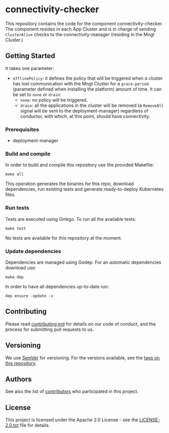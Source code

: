 # connectivity-checker

This repository contains the code for the component connectivity-checker. The component resides in each App Cluster and is in charge of sending `ClusterAlive` checks to the connectivity-manager (residing in the Mngt Cluster.)

## Getting Started

It takes one parameter:
* `offlinePolicy`:  it defines the policy that will be triggered when a cluster has lost communication with the Mngt Cluster for a `grace-period` (parameter defined when installing the platform) amount of time. It can be set to `none` or `drain`:
  * `none`: no policy will be triggered.
  * `drain`: all the applications in the cluster will be removed (a `RemoveAll` signal will be sent to the deployment-manager) regardless of conductor, with which, at this point, should have connectivity.

### Prerequisites

* deployment-manager

### Build and compile

In order to build and compile this repository use the provided Makefile:

```
make all
```

This operation generates the binaries for this repo, download dependencies,
run existing tests and generate ready-to-deploy Kubernetes files.

### Run tests

Tests are executed using Ginkgo. To run all the available tests:

```
make test
```

No tests are available for this repository at the moment.

### Update dependencies

Dependencies are managed using Godep. For an automatic dependencies download use:

```
make dep
```

In order to have all dependencies up-to-date run:

```
dep ensure -update -v
```

## Contributing

Please read [contributing.md](contributing.md) for details on our code of conduct, and the process for submitting pull requests to us.


## Versioning

We use [SemVer](http://semver.org/) for versioning. For the versions available, see the [tags on this repository](https://github.com/nalej/connectivity-checker/tags). 

## Authors

See also the list of [contributors](https://github.com/nalej/connectivity-checker/contributors) who participated in this project.

## License
This project is licensed under the Apache 2.0 License - see the [LICENSE-2.0.txt](LICENSE-2.0.txt) file for details.
